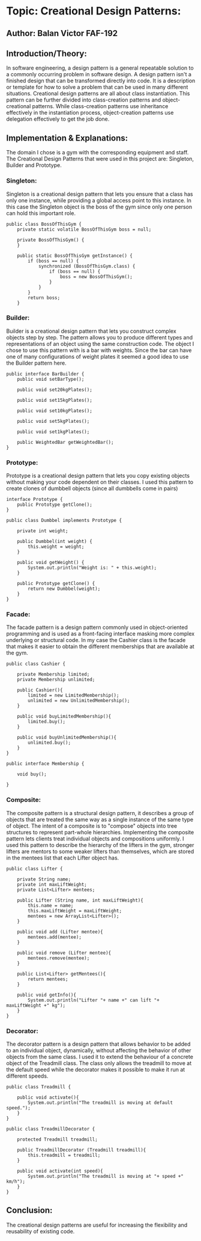 # Topic: Creational Design Patterns:
## Author: Balan Victor FAF-192
## Introduction/Theory: 
In software engineering, a design pattern is a general repeatable solution to a commonly occurring problem in software design. A design pattern isn't a finished design that can be transformed directly into code. It is a description or template for how to solve a problem that can be used in many different situations. Creational design patterns are all about class instantiation. This pattern can be further divided into class-creation patterns and object-creational patterns. While class-creation patterns use inheritance effectively in the instantiation process, object-creation patterns use delegation effectively to get the job done.
## Implementation & Explanations:
The domain I chose is a gym with the corresponding equipment and staff. The Creational Design Patterns that were used in this project are: Singleton, Builder and Prototype. 
### Singleton: 
Singleton is a creational design pattern that lets you ensure that a class has only one instance, while providing a global access point to this instance. In this case the Singleton object is the boss of the gym since only one person can hold this important role.
```
public class BossOfThisGym {
    private static volatile BossOfThisGym boss = null;

    private BossOfThisGym() {
    }

    public static BossOfThisGym getInstance() {
        if (boss == null) {
            synchronized (BossOfThisGym.class) {
                if (boss == null) {
                    boss = new BossOfThisGym();
                }
            }
        }
        return boss;
    }

```
### Builder:
Builder is a creational design pattern that lets you construct complex objects step by step. The pattern allows you to produce different types and representations of an object using the same construction code. The object I chose to use this pattern with is a bar with weights. Since the bar can have one of many configurations of weight plates it seemed a good idea to use the Builder pattern here.
```
public interface BarBuilder {
    public void setBarType();

    public void set20kgPlates();

    public void set15kgPlates();

    public void set10kgPlates();

    public void set5kgPlates();

    public void set1kgPlates();

    public WeightedBar getWeightedBar();
}
```
### Prototype: 
Prototype is a creational design pattern that lets you copy existing objects without making your code dependent on their classes. I used this pattern to create clones of dumbbell objects (since all dumbbells come in pairs)
```
interface Prototype {
    public Prototype getClone();
}

public class Dumbbel implements Prototype {

    private int weight;

    public Dumbbel(int weight) {
        this.weight = weight;
    }

    public void getWeight() {
        System.out.println("Weight is: " + this.weight);
    }

    public Prototype getClone() {
        return new Dumbbel(weight);
    }
}

```
### Facade:
The facade pattern is a design pattern commonly used in object-oriented programming and is used as a front-facing interface masking more complex underlying or structural code. In my case the Cashier class is the facade that makes it easier to obtain the different memberships that are available at the gym.
```
public class Cashier {

    private Membership limited;
    private Membership unlimited;

    public Cashier(){
        limited = new LimitedMembership();
        unlimited = new UnlimitedMembership();
    }

    public void buyLimitedMembership(){
        limited.buy();
    }

    public void buyUnlimitedMembership(){
        unlimited.buy();
    }
}

public interface Membership {

    void buy();

}
```
### Composite:
The composite pattern is a structural design pattern, it describes a group of objects that are treated the same way as a single instance of the same type of object. The intent of a composite is to "compose" objects into tree structures to represent part-whole hierarchies. Implementing the composite pattern lets clients treat individual objects and compositions uniformly. I used this pattern to describe the hierarchy of the lifters in the gym, stronger lifters are mentors to some weaker lifters than themselves, which are stored in the mentees list that each Lifter object has.
```
public class Lifter {

    private String name;
    private int maxLiftWeight;
    private List<Lifter> mentees;

    public Lifter (String name, int maxLiftWeight){
        this.name = name;
        this.maxLiftWeight = maxLiftWeight;
        mentees = new ArrayList<Lifter>();
    }

    public void add (Lifter mentee){
        mentees.add(mentee);
    }

    public void remove (Lifter mentee){
        mentees.remove(mentee);
    }

    public List<Lifter> getMentees(){
        return mentees;
    }

    public void getInfo(){
        System.out.println("Lifter "+ name +" can lift "+ maxLiftWeight +" kg");
    }
}
```
### Decorator:
The decorator pattern is a design pattern that allows behavior to be added to an individual object, dynamically, without affecting the behavior of other objects from the same class. I used it to extend the behaviour of a concrete object of the Treadmill class. The class only allows the treadmill to move at the default speed while the decorator makes it possible to make it run at different speeds.
```
public class Treadmill {

    public void activate(){
        System.out.println("The treadmill is moving at default speed.");
    }
}

public class TreadmillDecorator {

    protected Treadmill treadmill;

    public TreadmillDecorator (Treadmill treadmill){
        this.treadmill = treadmill;
    }

    public void activate(int speed){
        System.out.println("The treadmill is moving at "+ speed +" km/h");
    }
}
```
## Conclusion:
The creational design patterns are useful for increasing the flexibility and reusability of existing code.
